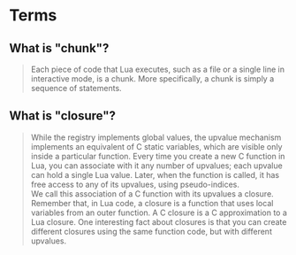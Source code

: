 # Terms

## What is "chunk"?

> Each piece of code that Lua executes, such as a file or a single line in interactive mode, is a chunk. More specifically, a chunk is simply a sequence of statements.

## What is "closure"?

> While the registry implements global values, the upvalue mechanism implements an equivalent of C static variables, which are visible only inside a particular function. Every time you create a new C function in Lua, you can associate with it any number of upvalues; each upvalue can hold a single Lua value. Later, when the function is called, it has free access to any of its upvalues, using pseudo-indices.   
> We call this association of a C function with its upvalues a closure. Remember that, in Lua code, a closure is a function that uses local variables from an outer function. A C closure is a C approximation to a Lua closure. One interesting fact about closures is that you can create different closures using the same function code, but with different upvalues.
